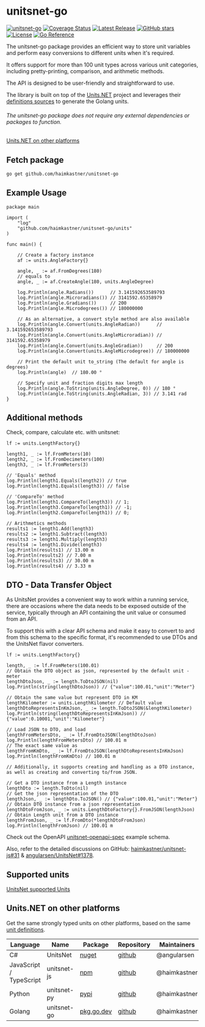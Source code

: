 # unitsnet-go

[![unitsnet-go](https://github.com/haimkastner/unitsnet-go/actions/workflows/build.yml/badge.svg?branch=main)](https://github.com/haimkastner/unitsnet-go/actions/workflows/build.yml)
[![Coverage Status](https://coveralls.io/repos/github/haimkastner/unitsnet-go/badge.svg?branch=main)](https://coveralls.io/github/haimkastner/unitsnet-go?branch=main)
 [![Latest Release](https://img.shields.io/github/v/release/haimkastner/unitsnet-go)](https://github.com/haimkastner/unitsnet-go/releases)
[![GitHub stars](https://img.shields.io/github/stars/haimkastner/unitsnet-go.svg?style=social&label=Stars)](https://github.com/haimkastner/unitsnet-go/stargazers) 
[![License](https://img.shields.io/github/license/haimkastner/unitsnet-go.svg?style=social)](https://github.com/haimkastner/unitsnet-go/blob/master/LICENSE)
[![Go Reference](https://pkg.go.dev/badge/github.com/haimkastner/unitsnet-go.svg)](https://pkg.go.dev/github.com/haimkastner/unitsnet-go)

The unitsnet-go package provides an efficient way to store unit variables and perform easy conversions to different units when it's required. 

It offers support for more than 100 unit types across various unit categories, including pretty-printing, comparison, and arithmetic methods. 

The API is designed to be user-friendly and straightforward to use.

The library is built on top of the [Units.NET](https://github.com/angularsen/UnitsNet) project and leverages their [definitions sources](https://github.com/angularsen/UnitsNet/tree/master/Common/UnitDefinitions) to generate the Golang units.


###### The unitsnet-go package does not require any external dependencies or packages to function.


[Units.NET on other platforms](#unitsnet-on-other-platforms)

## Fetch package

```bash 
go get github.com/haimkastner/unitsnet-go
```

## Example Usage

```golang
package main

import (
    "log"
    "github.com/haimkastner/unitsnet-go/units"
)

func main() {

    // Create a factory instance
    af := units.AngleFactory{}
    
    angle, _ := af.FromDegrees(180)
    // equals to
    angle, _ := af.CreateAngle(180, units.AngleDegree)

    log.Println(angle.Radians())      // 3.141592653589793
    log.Println(angle.Microradians()) // 3141592.65358979
    log.Println(angle.Gradians())     // 200
    log.Println(angle.Microdegrees()) // 180000000

    // As an alternative, a convert style method are also available
    log.Println(angle.Convert(units.AngleRadian))      // 3.141592653589793
    log.Println(angle.Convert(units.AngleMicroradian)) // 3141592.65358979
    log.Println(angle.Convert(units.AngleGradian))     // 200
    log.Println(angle.Convert(units.AngleMicrodegree)) // 180000000

    // Print the default unit to_string (The default for angle is degrees)
    log.Println(angle)  // 180.00 °

    // Specify unit and fraction digits max length
    log.Println(angle.ToString(units.AngleDegree, 0)) // 180 °
    log.Println(angle.ToString(units.AngleRadian, 3)) // 3.141 rad
}

```

## Additional methods

Check, compare, calculate etc. with unitsnet:

```golang
lf := units.LengthFactory{}

length1, _ := lf.FromMeters(10)
length2, _ := lf.FromDecimeters(100)
length3, _ := lf.FromMeters(3)

// 'Equals' method
log.Println(length1.Equals(length2)) // true
log.Println(length1.Equals(length3)) // false

// 'CompareTo' method
log.Println(length1.CompareTo(length3)) // 1;
log.Println(length3.CompareTo(length1)) // -1;
log.Println(length2.CompareTo(length1)) // 0;

// Arithmetics methods
results1 := length1.Add(length3)
results2 := length1.Subtract(length3)
results3 := length1.Multiply(length3)
results4 := length1.Divide(length3)
log.Println(results1) // 13.00 m
log.Println(results2) // 7.00 m
log.Println(results3) // 30.00 m
log.Println(results4) // 3.33 m
```


## DTO - Data Transfer Object

As UnitsNet provides a convenient way to work within a running service, there are occasions where the data needs to be exposed outside of the service, typically through an API containing the unit value or consumed from an API.

To support this with a clear API schema and make it easy to convert to and from this schema to the specific format, it's recommended to use DTOs and the UnitsNet flavor converters.
```golang
lf := units.LengthFactory{}

length, _ := lf.FromMeters(100.01)
// Obtain the DTO object as json, represented by the default unit - meter
lengthDtoJson, _ := length.ToDtoJSON(nil)
log.Println(string(lengthDtoJson)) // {"value":100.01,"unit":"Meter"}

// Obtain the same value but represent DTO in KM
lengthKilometer := units.LengthKilometer // Default value
lengthDtoRepresentsInKmJson, _ := length.ToDtoJSON(&lengthKilometer)
log.Println(string(lengthDtoRepresentsInKmJson)) // {"value":0.10001,"unit":"Kilometer"}

// Load JSON to DTO, and load
lengthFromMetersDto, _ := lf.FromDtoJSON(lengthDtoJson)
log.Println(lengthFromMetersDto) // 100.01 m
// The exact same value as
lengthFromKmDto, _ := lf.FromDtoJSON(lengthDtoRepresentsInKmJson)
log.Println(lengthFromKmDto) // 100.01 m

// Additionally, it supports creating and handling as a DTO instance, as well as creating and converting to/from JSON.

// Get a DTO instance from a Length instance
lengthDto := length.ToDto(nil)
// Get the json representation of the DTO
lengthJson, _ := lengthDto.ToJSON() // {"value":100.01,"unit":"Meter"}
// Obtain DTO instance from a json representation
lengthDtoFromJson, _ := units.LengthDtoFactory{}.FromJSON(lengthJson)
// Obtain Length unit from a DTO instance
lengthFromJson, _ := lf.FromDto(*lengthDtoFromJson)
log.Println(lengthFromJson) // 100.01 m
```

Check out the OpenAPI [unitsnet-openapi-spec](https://haimkastner.github.io/unitsnet-openapi-spec-example/) example schema.

Also, refer to the detailed discussions on GitHub: [haimkastner/unitsnet-js#31](https://github.com/haimkastner/unitsnet-js/issues/31) & [angularsen/UnitsNet#1378](https://github.com/angularsen/UnitsNet/issues/1378).

## Supported units

[UnitsNet supported Units](Units.md)


## Units.NET on other platforms

Get the same strongly typed units on other platforms, based on the same [unit definitions](/Common/UnitDefinitions).

| Language                   | Name        | Package                                           					 | Repository                                           | Maintainers  |
|----------------------------|-------------|---------------------------------------------------------------------|------------------------------------------------------|--------------|
| C#                         | UnitsNet    | [nuget](https://www.nuget.org/packages/UnitsNet/) 					 | [github](https://github.com/angularsen/UnitsNet)     | @angularsen  |
| JavaScript /<br>TypeScript | unitsnet-js | [npm](https://www.npmjs.com/package/unitsnet-js)  					 | [github](https://github.com/haimkastner/unitsnet-js) | @haimkastner |
| Python                     | unitsnet-py | [pypi](https://pypi.org/project/unitsnet-py)      					 | [github](https://github.com/haimkastner/unitsnet-py) | @haimkastner |
| Golang                     | unitsnet-go | [pkg.go.dev](https://pkg.go.dev/github.com/haimkastner/unitsnet-go) | [github](https://github.com/haimkastner/unitsnet-go) | @haimkastner |


